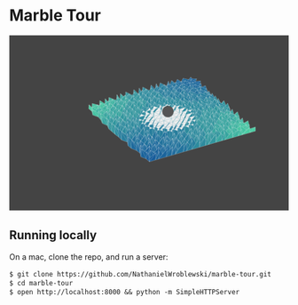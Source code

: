Marble Tour
===

![Screenshot](https://raw.githubusercontent.com/NathanielWroblewski/marble-tour/master/public/images/screenshot.png)

Running locally
---

On a mac, clone the repo, and run a server:

```
$ git clone https://github.com/NathanielWroblewski/marble-tour.git
$ cd marble-tour
$ open http://localhost:8000 && python -m SimpleHTTPServer
```
